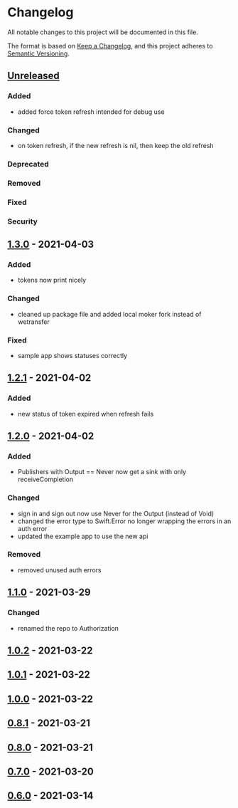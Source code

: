 # Changelog

All notable changes to this project will be documented in this file.

The format is based on [Keep a Changelog](https://keepachangelog.com/en/1.0.0/),
and this project adheres to [Semantic Versioning](https://semver.org/spec/v2.0.0.html).

## [Unreleased]
### Added
- added force token refresh intended for debug use
### Changed
- on token refresh, if the new refresh is nil, then keep the old refresh
### Deprecated
### Removed
### Fixed
### Security

## [1.3.0] - 2021-04-03
### Added
- tokens now print nicely
### Changed
- cleaned up package file and added local moker fork instead of wetransfer
### Fixed
- sample app shows statuses correctly

## [1.2.1] - 2021-04-02
### Added
- new status of token expired when refresh fails

## [1.2.0] - 2021-04-02
### Added
- Publishers with Output == Never now get a sink with only receiveCompletion
### Changed
- sign in and sign out now use Never for the Output (instead of Void)
- changed the error type to Swift.Error no longer wrapping the errors in an auth error
- updated the example app to use the new api
### Removed
- removed unused auth errors

## [1.1.0] - 2021-03-29
### Changed
- renamed the repo to Authorization

## [1.0.2] - 2021-03-22

## [1.0.1] - 2021-03-22

## [1.0.0] - 2021-03-22

## [0.8.1] - 2021-03-21

## [0.8.0] - 2021-03-21

## [0.7.0] - 2021-03-20

## [0.6.0] - 2021-03-14


[Unreleased]: https://github.com/andybezaire/Authorization/compare/1.3.0...HEAD
[1.3.0]: https://github.com/andybezaire/Authorization/compare/1.2.1...1.3.0
[1.2.1]: https://github.com/andybezaire/Authorization/compare/1.2.0...1.2.1
[1.2.0]: https://github.com/andybezaire/Authorization/compare/1.1.0...1.2.0
[1.1.0]: https://github.com/andybezaire/Authorization/compare/1.0.2...1.1.0
[1.0.2]: https://github.com/andybezaire/Authorization/compare/1.0.1...1.0.2
[1.0.1]: https://github.com/andybezaire/Authorization/compare/1.0.0...1.0.1
[1.0.0]: https://github.com/andybezaire/Authorization/compare/0.8.1...1.0.0
[0.8.1]: https://github.com/andybezaire/Authorization/compare/0.8.0...0.8.1
[0.8.0]: https://github.com/andybezaire/Authorization/compare/0.7.0...0.8.0
[0.7.0]: https://github.com/andybezaire/Authorization/compare/0.6.0...0.7.0
[0.6.0]: https://github.com/andybezaire/Authorization/releases/tag/0.6.0
